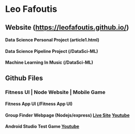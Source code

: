 # Leo Fafoutis

## Website (https://leofafoutis.github.io/)
#### Data Science Personal Project (article1.html)
#### Data Science Pipeline Project (/DataSci-ML)
#### Machine Learning In Music (/DataSci-ML)


## Github Files
### Fitness UI | Node Website | Mobile Game
#### Fitness App UI (/Fitness App UI)
#### Group Finder Webpage (Nodejs/express) [Live Site](https://leofafoutis-cmsc335project.onrender.com/) [Youtube](https://youtu.be/X5t-THX-kFg)
#### Android Studio Test Game [Youtube](https://www.youtube.com/watch?v=8rBBM2x-cxY)


